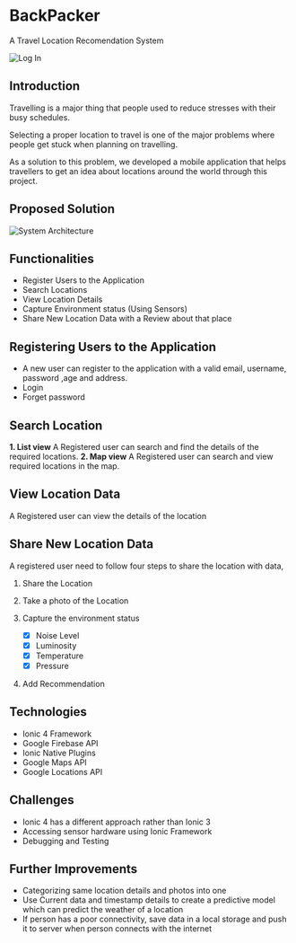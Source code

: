 <h1>BackPacker<br>
</h1>
A Travel Location Recomendation System

![Log In](https://im6.ezgif.com/tmp/ezgif-6-a397507ba59b.gif)

## Introduction
Travelling is a major thing that people used to reduce stresses with their busy schedules.

Selecting a proper location to travel is one of the major problems where people get stuck when planning on travelling.

As a solution to this problem, we developed a mobile application that helps travellers to get an idea about locations around the world through this project.

## Proposed Solution
![System Architecture](https://github.com/maneeshaindrachapa/backpacker-mobile/blob/master/Readme%20Assets/MC%20Project%20Arci.png?raw=true)
## Functionalities

- Register Users to the Application
- Search Locations
- View Location Details
- Capture Environment status (Using Sensors)
- Share New Location Data with a Review about that place

## Registering Users to the Application

- A new user can register to the application with a valid email, username, password ,age and address.
- Login
- Forget password

## Search Location
 **1. List view**
 A Registered user can search and find the details of the required locations.
 **2. Map view**
 A Registered user can search and view required locations in the map.
 
## View Location Data
A Registered user can view the details of the location

## Share New Location Data
A registered user need to follow four steps to share the location with data,

1. Share the Location

2. Take a photo of the Location

3. Capture the environment status
	 - [x] Noise Level
	 - [x] Luminosity
	 - [x] Temperature
	 - [x] Pressure
4. Add Recommendation

## Technologies
- Ionic 4 Framework
- Google Firebase API
- Ionic Native Plugins
- Google Maps API
- Google Locations API
## Challenges
- Ionic 4 has a different approach rather than Ionic 3
- Accessing sensor hardware using Ionic Framework
- Debugging and Testing

## Further Improvements
- Categorizing same location details and photos into one
- Use Current data and timestamp details to create a predictive model which can predict the weather of a location
- If person has a poor connectivity, save data in a local storage and push it to server when person connects with the internet
<!--stackedit_data:
eyJoaXN0b3J5IjpbMTg1MDQ1NDY4MywyNzQ4MTQxNjAsLTIxND
Q1Mzk3NDVdfQ==
-->